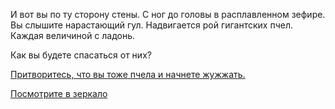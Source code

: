 И вот вы по ту сторону стены. С ног до головы в расплавленном зефире.
Вы слышите нарастающий гул. Надвигается рой гигантских пчел. 
Каждая величиной с ладонь.

Как вы будете спасаться от них?

[Притворитесь, что вы тоже пчела и начнете жужжать.](bee-too/bee-too.md)

[Посмотрите в зеркало](mirror/i-am-the-bee.md)